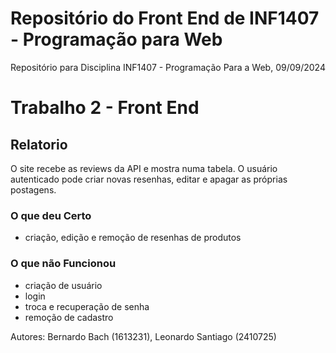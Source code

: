# Repositório do Front End de INF1407 - Programação para Web
Repositório para Disciplina INF1407 - Programação Para a Web, 09/09/2024


# Trabalho 2 - Front End


## Relatorio
O site recebe as reviews da API e mostra numa tabela. O usuário autenticado pode criar novas resenhas, editar e apagar as próprias postagens. 

### O que deu Certo
 - criação, edição e remoção de resenhas de produtos

### O que não Funcionou
 - criação de usuário
 - login
 - troca e recuperação de senha
 - remoção de cadastro

Autores: Bernardo Bach (1613231), Leonardo Santiago (2410725)